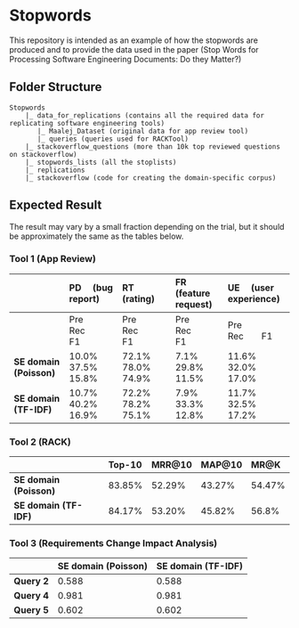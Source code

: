 # Stopwords
This repository is intended as an example of how the stopwords are produced and to provide the data used in the paper (Stop Words for Processing Software Engineering Documents: Do they   Matter?)

## Folder Structure
```
Stopwords
    |_ data_for_replications (contains all the required data for replicating software engineering tools)
       |_ Maalej_Dataset (original data for app review tool)
       |_ queries (queries used for RACKTool)
    |_ stackoverflow_questions (more than 10k top reviewed questions on stackoverflow)
    |_ stopwords_lists (all the stoplists)
    |_ replications
    |_ stackoverflow (code for creating the domain-specific corpus)
```
## Expected Result
The result may vary by a small fraction depending on the trial, but it should be approximately the same as the tables below.

### Tool 1 (App Review)
|              	|    **PD &emsp;(bug report)** 	|       **RT &emsp;(rating)**     |     **FR &emsp;(feature request)**     |     **UE &emsp;(user experience)**     |
|:----------	|:---------------	|:---------------  |:---------------	|:---------------	|
|              	|    Pre&emsp;&emsp;Rec&emsp;&emsp;F1 	|       Pre&emsp;&emsp;Rec&emsp;&emsp;F1     |     Pre&emsp;&emsp;Rec&emsp;&emsp;F1     |     Pre&emsp;&emsp;Rec&emsp;&emsp;F1     |
|**SE domain (Poisson)** |      10.0%&emsp;37.5%&emsp;15.8%     |       72.1%&emsp;78.0%&emsp;74.9%  	|        7.1%&emsp;29.8%&emsp;11.5%     |      11.6%&emsp;32.0%&emsp;17.0%       |
|**SE domain (TF-IDF)** |      10.7%&emsp;40.2%&emsp;16.9%     |       72.2%&emsp;78.2%&emsp;75.1%  	|        7.9%&emsp;33.3%&emsp;12.8%     |      11.7%&emsp;32.5%&emsp;17.2%       |

### Tool 2 (RACK)
|              	|    **Top-10** 	|       **MRR@10**     |     **MAP@10**     |     **MR@K**     |
|:----------	|:---------------	|:---------------  |:---------------	|:---------------	|
|**SE domain (Poisson)** |     83.85%     |       52.29%  	|        43.27%     |      54.47%       |
|**SE domain (TF-IDF)** |      84.17%     |       53.20%  	|        45.82%     |      56.8%       |

### Tool 3 (Requirements Change Impact Analysis)
|              	|    **SE domain (Poisson)** 	|       **SE domain (TF-IDF)**     |
|:----------	|:---------------	|:---------------  |
|**Query 2**	|0.588	|0.588 |
|**Query 4**	|0.981	|0.981 |
|**Query 5**	|0.602	|0.602 |